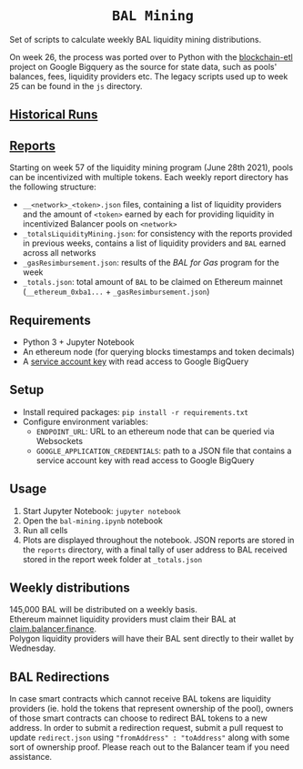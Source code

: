 <h1 align=center><code>BAL Mining</code></h1>

Set of scripts to calculate weekly BAL liquidity mining distributions. 

On week 26, the process was ported over to Python with the [blockchain-etl](https://github.com/blockchain-etl/) project on Google Bigquery as the  source for state data, such as pools' balances, fees, liquidity providers etc. The legacy scripts used up to week 25 can be found in the `js` directory.

## [Historical Runs](https://github.com/balancer-labs/bal-mining-scripts/blob/aca467d/README.md#historical-runs)

## [Reports](https://github.com/balancer-labs/bal-mining-scripts/tree/master/reports)
Starting on week 57 of the liquidity mining program (June 28th 2021), pools can be incentivized with multiple tokens. Each weekly report directory has the following structure:  
* `__<network>_<token>.json` files, containing a list of liquidity providers and the amount of `<token>` earned by each for providing liquidity in incentivized Balancer pools on `<network>`
* `_totalsLiquidityMining.json`: for consistency with the reports provided in previous weeks, contains a list of liquidity providers and `BAL` earned across all networks
* `_gasResimbursement.json`: results of the _BAL for Gas_ program for the week
* `_totals.json`: total amount of `BAL` to be claimed on Ethereum mainnet (`__ethereum_0xba1...` + `_gasResimbursement.json`)

## Requirements
* Python 3 + Jupyter Notebook
* An ethereum node (for querying blocks timestamps and token decimals) 
* A [service account key](https://cloud.google.com/iam/docs/creating-managing-service-account-keys#iam-service-account-keys-create-console) with read access to Google BigQuery

## Setup
* Install required packages: `pip install -r requirements.txt`
* Configure environment variables:
  * `ENDPOINT_URL`: URL to an ethereum node that can be queried via Websockets
  * `GOOGLE_APPLICATION_CREDENTIALS`: path to a JSON file that contains a service account key with read access to Google BigQuery

## Usage
1. Start Jupyter Notebook: `jupyter notebook`  
1. Open the `bal-mining.ipynb` notebook   
1. Run all cells
2. Plots are displayed throughout the notebook. JSON reports are stored in the `reports` directory, with a final tally of user address to BAL received stored in the report week folder at `_totals.json`

## Weekly distributions

145,000 BAL will be distributed on a weekly basis.  
Ethereum mainnet liquidity providers must claim their BAL at [claim.balancer.finance](https://claim.balancer.finance/).  
Polygon liquidity providers will have their BAL sent directly to their wallet by Wednesday.

## BAL Redirections

In case smart contracts which cannot receive BAL tokens are liquidity providers (ie. hold the tokens that represent ownership of the pool), owners of those smart contracts can choose to redirect BAL tokens to a new address. In order to submit a redirection request, submit a pull request to update `redirect.json` using `"fromAddress" : "toAddress"` along with some sort of ownership proof. Please reach out to the Balancer team if you need assistance.